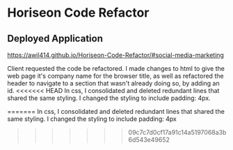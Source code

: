 # Horiseon Code Refactor 

## Deployed Application
https://awil414.github.io/Horiseon-Code-Refactor/#social-media-marketing

Client requested the code be refactored. I made changes to html to give the web page it's company name for the browser title, as well as refactored the header to navigate to a section that wasn't already doing so, by adding an id.
<<<<<<< HEAD
In css, I consolidated and deleted redundant lines that shared the same styling. I changed the styling to include padding: 4px.

=======
In css, I consolidated and deleted redundant lines that shared the same styling.
I changed the styling to include padding: 4px
>>>>>>> 09c7c7d0cf17a91c14a5197068a3b6d543e49652
